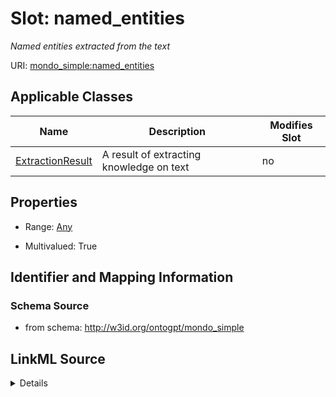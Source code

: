 

# Slot: named_entities


_Named entities extracted from the text_



URI: [mondo_simple:named_entities](http://w3id.org/ontogpt/emapa_simplenamed_entities)



<!-- no inheritance hierarchy -->





## Applicable Classes

| Name | Description | Modifies Slot |
| --- | --- | --- |
| [ExtractionResult](ExtractionResult.md) | A result of extracting knowledge on text |  no  |







## Properties

* Range: [Any](Any.md)

* Multivalued: True





## Identifier and Mapping Information







### Schema Source


* from schema: http://w3id.org/ontogpt/mondo_simple




## LinkML Source

<details>
```yaml
name: named_entities
description: Named entities extracted from the text
from_schema: http://w3id.org/ontogpt/mondo_simple
rank: 1000
multivalued: true
alias: named_entities
owner: ExtractionResult
domain_of:
- ExtractionResult
range: Any
inlined: true
inlined_as_list: true

```
</details>